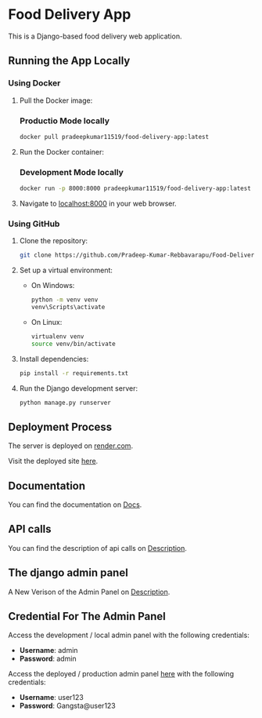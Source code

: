 # Food Delivery App

This is a Django-based food delivery web application.

## Running the App Locally

### Using Docker

1. Pull the Docker image:
    ### Productio Mode locally
    ```bash
    docker pull pradeepkumar11519/food-delivery-app:latest
    ```

2. Run the Docker container:
    ### Development Mode locally
    ```bash
    docker run -p 8000:8000 pradeepkumar11519/food-delivery-app:latest
    ```

3. Navigate to [localhost:8000](http://localhost:8000) in your web browser.

### Using GitHub

1. Clone the repository:
    ```bash
    git clone https://github.com/Pradeep-Kumar-Rebbavarapu/Food-Delivery-App
    ```

2. Set up a virtual environment:
    - On Windows:
        ```bash
        python -m venv venv
        venv\Scripts\activate
        ```
    - On Linux:
        ```bash
        virtualenv venv
        source venv/bin/activate
        ```

3. Install dependencies:
    ```bash
    pip install -r requirements.txt
    ```

4. Run the Django development server:
    ```bash
    python manage.py runserver
    ```

## Deployment Process

The server is deployed on [render.com](https://render.com).

Visit the deployed site [here](https://food-delivery-app-2aew.onrender.com/).

## Documentation

You can find the documentation on [Docs](https://docs.google.com/document/d/1e-aci8T2bA035bsGjLjrUBU-KFk0NopubWWptAHwuJI/edit?usp=sharing).

## API calls

You can find the description of api calls on [Description](https://food-delivery-app-2aew.onrender.com/redoc/).

## The django admin panel

A New Verison of the Admin Panel on [Description](https://food-delivery-app-2aew.onrender.com/admin/).

## Credential For The Admin Panel

Access the development / local admin panel with the following credentials:
- **Username**: admin
- **Password**: admin

Access the deployed / production admin panel [here](https://food-delivery-app-2aew.onrender.com/admin/) with the following credentials:
- **Username**: user123
- **Password**: Gangsta@user123